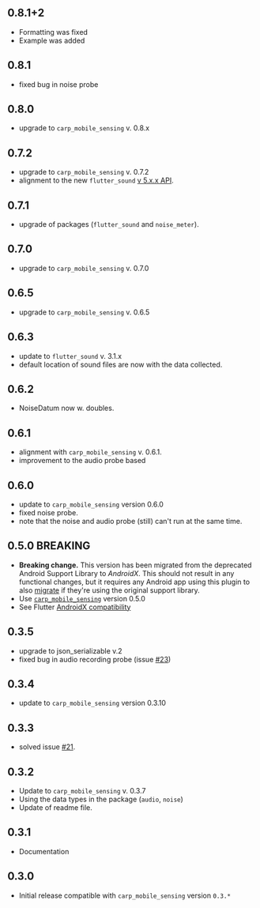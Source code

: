 ## 0.8.1+2
* Formatting was fixed
* Example was added

## 0.8.1
* fixed bug in noise probe

## 0.8.0
* upgrade to `carp_mobile_sensing` v. 0.8.x

## 0.7.2
* upgrade to `carp_mobile_sensing` v. 0.7.2
* alignment to the new `flutter_sound` [v 5.x.x API](https://github.com/dooboolab/flutter_sound/blob/master/doc/migration_5.x.x.md#migration-form-4xx-to-5xx). 

## 0.7.1
* upgrade of packages (`flutter_sound` and `noise_meter`).

## 0.7.0
* upgrade to `carp_mobile_sensing` v. 0.7.0

## 0.6.5
* upgrade to `carp_mobile_sensing` v. 0.6.5

## 0.6.3
* update to `flutter_sound` v. 3.1.x
* default location of sound files are now with the data collected.

## 0.6.2
* NoiseDatum now w. doubles.

## 0.6.1
* alignment with `carp_mobile_sensing` v. 0.6.1.
* improvement to the audio probe based

## 0.6.0
* update to `carp_mobile_sensing` version 0.6.0
* fixed noise probe.
* note that the noise and audio probe (still) can't run at the same time.

## 0.5.0 BREAKING
* **Breaking change.** This version has been migrated from the deprecated Android Support Library to *AndroidX*. 
This should not result in any functional changes, but it requires any Android app using this plugin to also 
[migrate](https://developer.android.com/jetpack/androidx/migrate) if they're using the original support library. 
* Use [`carp_mobile_sensing`](https://pub.dartlang.org/packages/carp_mobile_sensing) version 0.5.0 
* See Flutter [AndroidX compatibility](https://flutter.dev/docs/development/packages-and-plugins/androidx-compatibility)

## 0.3.5
* upgrade to json_serializable v.2
* fixed bug in audio recording probe (issue [#23](https://github.com/cph-cachet/carp.sensing-flutter/issues/23))

## 0.3.4
* update to `carp_mobile_sensing` version 0.3.10

## 0.3.3
* solved issue [#21](https://github.com/cph-cachet/carp.sensing-flutter/issues/21).

## 0.3.2
* Update to `carp_mobile_sensing` v. 0.3.7
* Using the data types in the package (`audio`, `noise`)
* Update of readme file.

## 0.3.1
* Documentation

## 0.3.0
* Initial release compatible with `carp_mobile_sensing` version `0.3.*`
